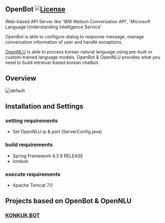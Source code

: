 ## OpenBot [![License](https://img.shields.io/github/license/mashape/apistatus.svg)](https://github.com/hyunwoo9301/OpenBot/blob/master/LICENSE)

Web-based API Server like 'IBM Watson Conversation API', 'Microsoft Language Understanding Intelligence Service'

OpenBot is able to configure dialog to response message, manage conversation information of user and handle exceptions.

[OpenNLU](https://github.com/hyunwoo9301/OpenBot) is able to process korean natural language using pre-built or custom-trained language models. OpenBot & OpenNLU provides what you need to build retrieval-based korean chatbot.

## Overview
![default](https://user-images.githubusercontent.com/20318775/35503799-85a729aa-0524-11e8-8807-1cf3a6f11d63.png)

## Installation and Settings
### setting requirements
- Set OpenNLU ip & port (ServerConfig.java)

### build requirements
- Spring Framework 4.3.9 RELEASE
- lombok

### execute requirements
- Apache Tomcat 7.0

## Projects based on OpenBot & OpenNLU
### [KONKUK BOT](https://www.youtube.com/watch?v=se6ngTUQdxk)

